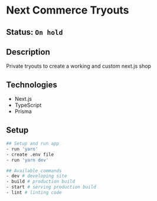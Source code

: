 # Next Commerce Tryouts

## Status: ````On hold````

## Description
Private tryouts to create a working and custom next.js shop

## Technologies
- Next.js
- TypeScript
- Prisma

## Setup 
```bash
## Setup and run app
- run 'yarn'
- create .env file
- run 'yarn dev'

## Available commands
- dev # developing site
- build # production build
- start # serving production build
- lint # linting code
```


